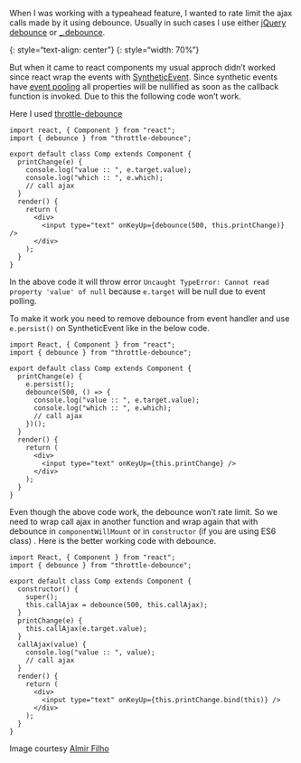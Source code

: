 When I was working with a typeahead feature, I wanted to rate limit the ajax calls made by it using debounce. Usually in such cases I use either [jQuery debounce](http://benalman.com/projects/jquery-throttle-debounce-plugin/) or [\_.debounce](http://underscorejs.org/#debounce).

{: style=“text-align: center”} {: style=“width: 70%”}

But when it came to react components my usual approch didn’t worked since react wrap the events with [SyntheticEvent](https://facebook.github.io/react/docs/events.html#syntheticevent). Since synthetic events have [event pooling](https://facebook.github.io/react/docs/events.html#event-pooling) all properties will be nullified as soon as the callback function is invoked. Due to this the following code won’t work.

Here I used [throttle-debounce](https://www.npmjs.com/package/throttle-debounce)

    import react, { Component } from "react";
    import { debounce } from "throttle-debounce";

    export default class Comp extends Component {
      printChange(e) {
        console.log("value :: ", e.target.value);
        console.log("which :: ", e.which);
        // call ajax
      }
      render() {
        return (
          <div>
            <input type="text" onKeyUp={debounce(500, this.printChange)} />
          </div>
        );
      }
    }

In the above code it will throw error `Uncaught TypeError: Cannot read property 'value' of null` because `e.target` will be null due to event polling.

To make it work you need to remove debounce from event handler and use `e.persist()` on SyntheticEvent like in the below code.

    import React, { Component } from "react";
    import { debounce } from "throttle-debounce";

    export default class Comp extends Component {
      printChange(e) {
        e.persist();
        debounce(500, () => {
          console.log("value :: ", e.target.value);
          console.log("which :: ", e.which);
          // call ajax
        })();
      }
      render() {
        return (
          <div>
            <input type="text" onKeyUp={this.printChange} />
          </div>
        );
      }
    }

Even though the above code work, the debounce won’t rate limit. So we need to wrap call ajax in another function and wrap again that with debounce in `componentWillMount` or in `constructor` (if you are using ES6 class) . Here is the better working code with debounce.

    import React, { Component } from "react";
    import { debounce } from "throttle-debounce";

    export default class Comp extends Component {
      constructor() {
        super();
        this.callAjax = debounce(500, this.callAjax);
      }
      printChange(e) {
        this.callAjax(e.target.value);
      }
      callAjax(value) {
        console.log("value :: ", value);
        // call ajax
      }
      render() {
        return (
          <div>
            <input type="text" onKeyUp={this.printChange.bind(this)} />
          </div>
        );
      }
    }

Image courtesy [Almir Filho](http://www.slideshare.net/almirfilh0/throttle-and-debounce-patterns-in-web-apps)
